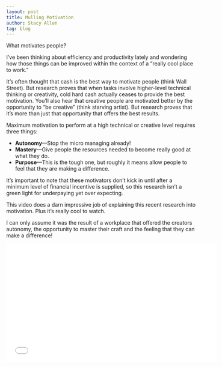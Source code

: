 ```yaml
---
layout: post
title: Mulling Motivation
author: Stacy Allen
tag: blog
---
```


What motivates people?

I’ve been thinking about efficiency and productivity lately and wondering how those things can be improved within the context of a “really cool place to work.”

It’s often thought that cash is the best way to motivate people (think Wall Street). But research proves that when tasks involve higher-level technical thinking or creativity, cold hard cash actually ceases to provide the best motivation. You’ll also hear that creative people are motivated better by the opportunity to “be creative” (think starving artist). But research proves that it’s more than just that opportunity that offers the best results.

Maximum motivation to perform at a high technical or creative level requires three things:

- **Autonomy**—Stop the micro managing already!
- **Mastery**—Give people the resources needed to become really good at what they do.
- **Purpose**—This is the tough one, but roughly it means allow people to feel that they are making a difference.

It’s important to note that these motivators don’t kick in until after a minimum level of financial incentive is supplied, so this research isn’t a green light for underpaying yet over expecting.

This video does a darn impressive job of explaining this recent research into motivation. Plus it’s really cool to watch.

I can only assume it was the result of a workplace that offered the creators autonomy, the opportunity to master their craft and the feeling that they can make a difference!

<iframe width="560" height="315" src="//www.youtube.com/embed/u6XAPnuFjJc" frameborder="0" allowfullscreen></iframe>
